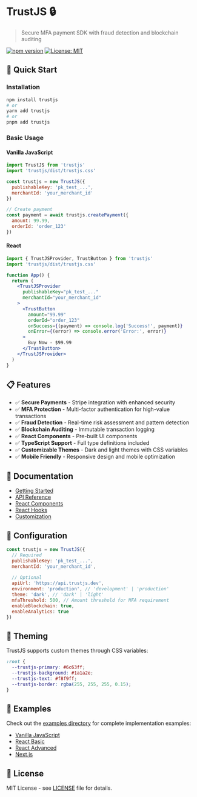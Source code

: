 # TrustJS 🔒

> Secure MFA payment SDK with fraud detection and blockchain auditing

[![npm version](https://badge.fury.io/js/trustjs.svg)](https://www.npmjs.com/package/trustjs)
[![License: MIT](https://img.shields.io/badge/License-MIT-yellow.svg)](https://opensource.org/licenses/MIT)

## 🚀 Quick Start

### Installation

```bash
npm install trustjs
# or
yarn add trustjs
# or
pnpm add trustjs
```

### Basic Usage

#### Vanilla JavaScript
```javascript
import TrustJS from 'trustjs'
import 'trustjs/dist/trustjs.css'

const trustjs = new TrustJS({
  publishableKey: 'pk_test_...',
  merchantId: 'your_merchant_id'
})

// Create payment
const payment = await trustjs.createPayment({
  amount: 99.99,
  orderId: 'order_123'
})
```

#### React
```jsx
import { TrustJSProvider, TrustButton } from 'trustjs'
import 'trustjs/dist/trustjs.css'

function App() {
  return (
    <TrustJSProvider
      publishableKey="pk_test_..."
      merchantId="your_merchant_id"
    >
      <TrustButton
        amount="99.99"
        orderId="order_123"
        onSuccess={(payment) => console.log('Success!', payment)}
        onError={(error) => console.error('Error:', error)}
      >
        Buy Now - $99.99
      </TrustButton>
    </TrustJSProvider>
  )
}
```

## 📋 Features

- ✅ **Secure Payments** - Stripe integration with enhanced security
- ✅ **MFA Protection** - Multi-factor authentication for high-value transactions
- ✅ **Fraud Detection** - Real-time risk assessment and pattern detection
- ✅ **Blockchain Auditing** - Immutable transaction logging
- ✅ **React Components** - Pre-built UI components
- ✅ **TypeScript Support** - Full type definitions included
- ✅ **Customizable Themes** - Dark and light themes with CSS variables
- ✅ **Mobile Friendly** - Responsive design and mobile optimization

## 📖 Documentation

- [Getting Started](./docs/getting-started.md)
- [API Reference](./docs/api-reference.md)
- [React Components](./docs/components.md)
- [React Hooks](./docs/hooks.md)
- [Customization](./docs/customization.md)

## 🔧 Configuration

```javascript
const trustjs = new TrustJS({
  // Required
  publishableKey: 'pk_test_...',
  merchantId: 'your_merchant_id',
  
  // Optional
  apiUrl: 'https://api.trustjs.dev',
  environment: 'production', // 'development' | 'production'
  theme: 'dark', // 'dark' | 'light'
  mfaThreshold: 500, // Amount threshold for MFA requirement
  enableBlockchain: true,
  enableAnalytics: true
})
```

## 🎨 Theming

TrustJS supports custom themes through CSS variables:

```css
:root {
  --trustjs-primary: #6c63ff;
  --trustjs-background: #1a1a2e;
  --trustjs-text: #f8f9ff;
  --trustjs-border: rgba(255, 255, 255, 0.15);
}
```

## 🧪 Examples

Check out the [examples directory](./examples/) for complete implementation examples:

- [Vanilla JavaScript](./examples/vanilla-js/)
- [React Basic](./examples/react-basic/)
- [React Advanced](./examples/react-advanced/)
- [Next.js](./examples/nextjs/)

## 📄 License

MIT License - see [LICENSE](./LICENSE) file for details.